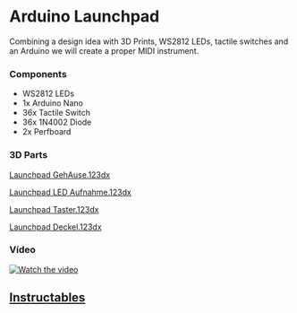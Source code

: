 # Arduino Launchpad

Combining a design idea with 3D Prints, WS2812 LEDs, tactile switches and an Arduino we will create a proper MIDI instrument.

### Components
* WS2812 LEDs
* 1x Arduino Nano
* 36x Tactile Switch
* 36x 1N4002 Diode
* 2x Perfboard

### 3D Parts

[Launchpad GehAuse.123dx](https://content.instructables.com/ORIG/FD0/6KJR/JS5C5DMN/FD06KJRJS5C5DMN.123dx)

[Launchpad LED Aufnahme.123dx](https://content.instructables.com/ORIG/FUN/PWU7/JS5C5DMO/FUNPWU7JS5C5DMO.123dx)

[Launchpad Taster.123dx](https://content.instructables.com/ORIG/FIX/A5W9/JS5C5DMQ/FIXA5W9JS5C5DMQ.123dx)

[Launchpad Deckel.123dx](https://content.instructables.com/ORIG/FD4/SEN1/JS5C5DMS/FD4SEN1JS5C5DMS.123dx)


### Vídeo
 
[![Watch the video](https://user-images.githubusercontent.com/90988377/137477765-3ff3569e-e4a8-4075-b42b-b19add19f9b3.PNG)](https://www.youtube.com/watch?v=wyKStRyez5Y)

## [Instructables](https://www.instructables.com/Make-Your-Own-Launchpad/)
